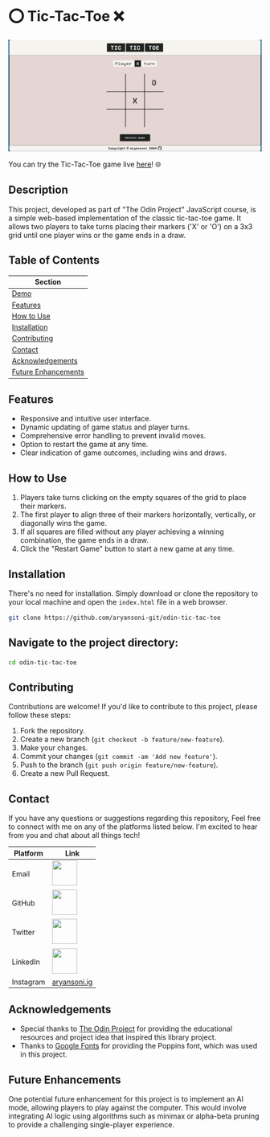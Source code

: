 # ⭕ Tic-Tac-Toe ❌

![cover](./img/cover.png)

You can try the Tic-Tac-Toe game live [here](https://aryansoni-git.github.io/odin-tic-tac-toe/)! 🌐

## Description

This project, developed as part of "The Odin Project" JavaScript course, is a simple web-based implementation of the classic tic-tac-toe game. It allows two players to take turns placing their markers ('X' or 'O') on a 3x3 grid until one player wins or the game ends in a draw.

## Table of Contents

| Section              |
| --------------------|
| [Demo](#demo)        |
| [Features](#features)|
| [How to Use](#how-to-use) |
| [Installation](#installation) |
| [Contributing](#contributing) |
| [Contact](#contact)  |
| [Acknowledgements](#acknowledgements) |
| [Future Enhancements](#future-enhancements) |


## Features

- Responsive and intuitive user interface.
- Dynamic updating of game status and player turns.
- Comprehensive error handling to prevent invalid moves.
- Option to restart the game at any time.
- Clear indication of game outcomes, including wins and draws.


## How to Use

1. Players take turns clicking on the empty squares of the grid to place their markers.
2. The first player to align three of their markers horizontally, vertically, or diagonally wins the game.
3. If all squares are filled without any player achieving a winning combination, the game ends in a draw.
4. Click the "Restart Game" button to start a new game at any time.


## Installation

There's no need for installation. Simply download or clone the repository to your local machine and open the `index.html` file in a web browser.

```bash
git clone https://github.com/aryansoni-git/odin-tic-tac-toe
```
## Navigate to the project directory:

```bash
cd odin-tic-tac-toe
```

## Contributing

Contributions are welcome! If you'd like to contribute to this project, please follow these steps:

1. Fork the repository.
2. Create a new branch (`git checkout -b feature/new-feature`).
3. Make your changes.
4. Commit your changes (`git commit -am 'Add new feature'`).
5. Push to the branch (`git push origin feature/new-feature`).
6. Create a new Pull Request. 

## Contact

If you have any questions or suggestions regarding this repository, Feel free to connect with me on any of the platforms listed below. I'm excited to hear from you and chat about all things tech!

| Platform | Link |
| --- | --- |
| Email | [<img src="https://cdn.jsdelivr.net/gh/devicons/devicon@latest/icons/google/google-original.svg" width="50" height="50">](mailto:aryansoni.work@gmail.com) |
| GitHub | [<img src="https://cdn.jsdelivr.net/gh/devicons/devicon@latest/icons/github/github-original.svg" width="50" height="50">](https://github.com/aryansoni-git) |
| Twitter | [<img src="https://cdn.jsdelivr.net/gh/devicons/devicon@latest/icons/twitter/twitter-original.svg" width="50" height="50">](https://twitter.com/aryansoni_x) |
| LinkedIn | [<img src="https://cdn.jsdelivr.net/gh/devicons/devicon@latest/icons/linkedin/linkedin-original.svg" width="50" height="50">](https://www.linkedin.com/in/aryansoni-work) |
| Instagram | [aryansoni.ig](https://www.instagram.com/aryansoni.ig/) |

## Acknowledgements

- Special thanks to [The Odin Project](https://www.theodinproject.com/) for providing the educational resources and project idea that inspired this library project.
- Thanks to [Google Fonts](https://fonts.google.com/specimen/Space+Mono?query=space+mono) for providing the Poppins font, which was used in this project.

## Future Enhancements

One potential future enhancement for this project is to implement an AI mode, allowing players to play against the computer. This would involve integrating AI logic using algorithms such as minimax or alpha-beta pruning to provide a challenging single-player experience.
